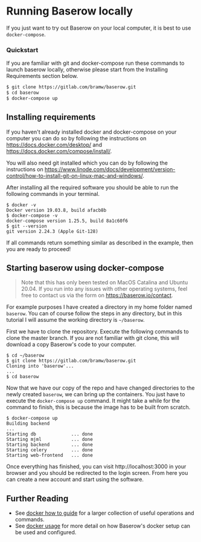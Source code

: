 # Running Baserow locally 

If you just want to try out Baserow on your local computer, it is best to use 
`docker-compose`.

### Quickstart 
If you are familiar with git and docker-compose run these commands to launch baserow 
locally, otherwise please start from the Installing Requirements section below.
```bash
$ git clone https://gitlab.com/bramw/baserow.git
$ cd baserow
$ docker-compose up
```

## Installing requirements

If you haven't already installed docker and docker-compose on your computer you can do
so by following the instructions on https://docs.docker.com/desktop/ and 
https://docs.docker.com/compose/install/.

You will also need git installed which you can do by following the instructions on 
https://www.linode.com/docs/development/version-control/how-to-install-git-on-linux-mac-and-windows/.

After installing all the required software you should be able to run the
following commands in your terminal.

```
$ docker -v
Docker version 19.03.8, build afacb8b
$ docker-compose -v
docker-compose version 1.25.5, build 8a1c60f6
$ git --version
git version 2.24.3 (Apple Git-128)
```

If all commands return something similar as described in the example, then you are 
ready to proceed!

## Starting baserow using docker-compose 

> Note that this has only been tested on MacOS Catalina and Ubuntu 20.04. If you run 
> into any issues with other operating systems, feel free to contact us via the form on
> https://baserow.io/contact.

For example purposes I have created a directory in my home folder named `baserow`.
You can of course follow the steps in any directory, but in this tutorial I will assume
the working directory is `~/baserow`.

First we have to clone the repository. Execute the following commands to clone the 
master branch. If you are not familiar with git clone, this will download a copy 
Baserow's code to your computer.

```
$ cd ~/baserow
$ git clone https://gitlab.com/bramw/baserow.git
Cloning into 'baserow'...
...
$ cd baserow
```

Now that we have our copy of the repo and have changed directories to the newly 
created `baserow`, we can bring up the containers. You just have to execute the 
`docker-compose up` command. It might take a while for the command to finish, this is 
because the image has to be built from scratch.

```
$ docker-compose up
Building backend
...
Starting db             ... done
Starting mjml           ... done
Starting backend        ... done
Starting celery         ... done
Starting web-frontend   ... done
```

Once everything has finished, you can visit http://localhost:3000 in your browser
and you should be redirected to the login screen. From here you can create a new account
and start using the software.

## Further Reading
- See [docker how to guide](baserow-docker-how-to.md) for a larger collection of
  useful operations and commands.
- See [docker usage](../reference/baserow-docker-api.md) for more detail on how
  Baserow's docker setup can be used and configured.

